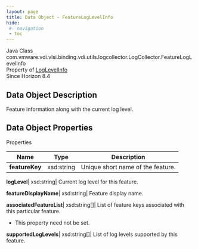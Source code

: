 ```yaml
---
layout: page
title: Data Object - FeatureLogLevelInfo
hide:
 #- navigation
 - toc
---
```






Java Class
    com.vmware.vdi.vlsi.binding.vdi.utils.logcollector.LogCollector.FeatureLogLevelInfo  
Property of
     [LogLevelInfo](vdi.utils.logcollector.LogCollector.LogLevelInfo.md#field_detail)  
Since 
    Horizon 8.4

## Data Object Description 

Feature information along with the current log level. 

## Data Object Properties

Properties

Name |  Type |  Description   
---|---|---  
**featureKey**|  xsd:string|  Unique short name of the feature.   
  
**logLevel**|  xsd:string|  Current log level for this feature.   
  
**featureDisplayName**|  xsd:string|  Feature display name.   
  
**associatedFeatureList**|  xsd:string[]|  List of feature keys associated with this particular feature.   


 * This property need not be set.

  
**supportedLogLevels**|  xsd:string[]|  List of log levels supported by this feature.   
  
  

  

